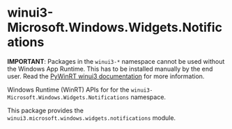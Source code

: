 <!-- warning: Please don't edit this file. It was automatically generated. -->

# winui3-Microsoft.Windows.Widgets.Notifications

**IMPORTANT**: Packages in the `winui3-*` namespace cannot be used without the
Windows App Runtime. This has to be installed manually by the end user. Read the
[PyWinRT winui3 documentation](https://pywinrt.readthedocs.io/en/latest/api/winui3/index.html)
for more information.

Windows Runtime (WinRT) APIs for for the `winui3-Microsoft.Windows.Widgets.Notifications` namespace.

This package provides the `winui3.microsoft.windows.widgets.notifications` module.
